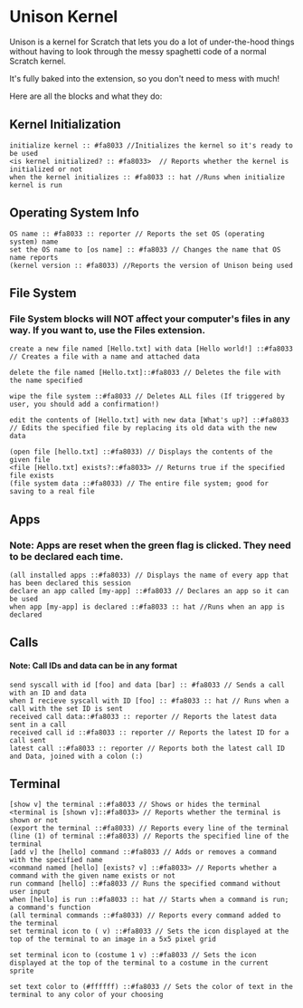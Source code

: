 # Unison Kernel

Unison is a kernel for Scratch that lets you do a lot of under-the-hood things without having to look through the messy spaghetti code of a normal Scratch kernel.

It's fully baked into the extension, so you don't need to mess with much!

Here are all the blocks and what they do:
## Kernel Initialization

```scratch
initialize kernel :: #fa8033 //Initializes the kernel so it's ready to be used
<is kernel initialized? :: #fa8033>  // Reports whether the kernel is initialized or not
when the kernel initializes :: #fa8033 :: hat //Runs when initialize kernel is run
```

## Operating System Info
```scratch
OS name :: #fa8033 :: reporter // Reports the set OS (operating system) name
set the OS name to [os name] :: #fa8033 // Changes the name that OS name reports
(kernel version :: #fa8033) //Reports the version of Unison being used
```
## File System
### File System blocks will NOT affect your computer's files in any way. If you want to, use the Files extension.
```scratch
create a new file named [Hello.txt] with data [Hello world!] ::#fa8033 // Creates a file with a name and attached data

delete the file named [Hello.txt]::#fa8033 // Deletes the file with the name specified

wipe the file system ::#fa8033 // Deletes ALL files (If triggered by user, you should add a confirmation!)

edit the contents of [Hello.txt] with new data [What's up?] ::#fa8033 // Edits the specified file by replacing its old data with the new data

(open file [hello.txt] ::#fa8033) // Displays the contents of the given file
<file [Hello.txt] exists?::#fa8033> // Returns true if the specified file exists
(file system data ::#fa8033) // The entire file system; good for saving to a real file
```
## Apps
### Note: Apps are reset when the green flag is clicked. They need to be declared each time.
```scratch
(all installed apps ::#fa8033) // Displays the name of every app that has been declared this session
declare an app called [my-app] ::#fa8033 // Declares an app so it can be used
when app [my-app] is declared ::#fa8033 :: hat //Runs when an app is declared
```
## Calls
#### Note: Call IDs and data can be in any format

```scratch
send syscall with id [foo] and data [bar] :: #fa8033 // Sends a call with an ID and data
when I recieve syscall with ID [foo] :: #fa8033 :: hat // Runs when a call with the set ID is sent
received call data::#fa8033 :: reporter // Reports the latest data sent in a call
received call id ::#fa8033 :: reporter // Reports the latest ID for a call sent
latest call ::#fa8033 :: reporter // Reports both the latest call ID and Data, joined with a colon (:)
```

## Terminal

```scratch
[show v] the terminal ::#fa8033 // Shows or hides the terminal
<terminal is [shown v]::#fa8033> // Reports whether the terminal is shown or not
(export the terminal ::#fa8033) // Reports every line of the terminal
(line (1) of terminal ::#fa8033) // Reports the specified line of the terminal
[add v] the [hello] command ::#fa8033 // Adds or removes a command with the specified name
<command named [hello] [exists? v] ::#fa8033> // Reports whether a command with the given name exists or not
run command [hello] ::#fa8033 // Runs the specified command without user input
when [hello] is run ::#fa8033 :: hat // Starts when a command is run; a command's function
(all terminal commands ::#fa8033) // Reports every command added to the terminal
set terminal icon to ( v) ::#fa8033 // Sets the icon displayed at the top of the terminal to an image in a 5x5 pixel grid

set terminal icon to (costume 1 v) ::#fa8033 // Sets the icon displayed at the top of the terminal to a costume in the current sprite

set text color to (#ffffff) ::#fa8033 // Sets the color of text in the terminal to any color of your choosing
```
